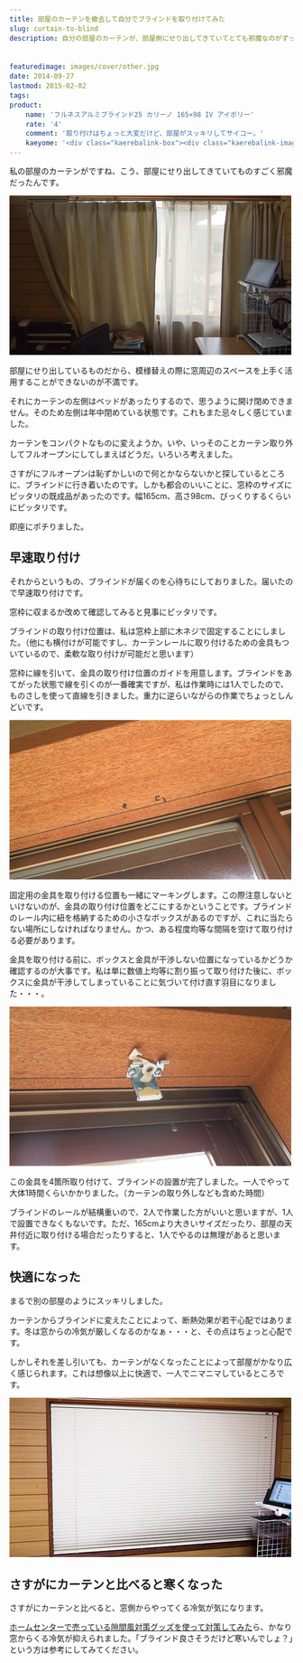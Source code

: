 ```yaml
---
title: 部屋のカーテンを撤去して自分でブラインドを取り付けてみた
slug: curtain-to-blind
description: 自分の部屋のカーテンが、部屋側にせり出してきていてとても邪魔なのがずっと気になっていました。家具の配置にも影響を与えるので、ブラインドに変えてみることにしました。窓枠にぴったり収まって見た目が非常にスッキリしました。大満足です。


featuredimage: images/cover/other.jpg
date: 2014-09-27
lastmod: 2015-02-02
tags: 
product:
    name: 'フルネスアルミブラインド25 カリーノ 165×98 IV アイボリー'
    rate: '4'
    comment: '取り付けはちょっと大変だけど、部屋がスッキリしてサイコー。'
    kaeyome: '<div class="kaerebalink-box"><div class="kaerebalink-image"><a href="https://www.amazon.co.jp/exec/obidos/ASIN/B004IRGJ3S/illusionspace-22/ref=nosim/" rel="nofollow" target="_blank"><img src="https://ecx.images-amazon.com/images/I/41JXA5xd1zL._SL160_.jpg" style="border: none;" /></a></div><div class="kaerebalink-info"><div class="kaerebalink-name"><a href="https://www.amazon.co.jp/exec/obidos/ASIN/B004IRGJ3S/illusionspace-22/ref=nosim/" rel="nofollow" target="_blank">フルネスアルミブラインド25 カリーノ 165×98 IV アイボリー</a><div class="kaerebalink-powered-date">posted with <a href="https://kaereba.com" rel="nofollow" target="_blank">カエレバ</a></div></div><div class="kaerebalink-detail"> フルネス     </div><div class="kaerebalink-link1"><div class="shoplinkamazon"><a href="https://www.amazon.co.jp/gp/search?keywords=%83u%83%89%83C%83%93%83h%20%83J%83%8A%81%5B%83m&__mk_ja_JP=%83J%83%5E%83J%83i&tag=illusionspace-22" rel="nofollow" target="_blank" title="アマゾン" >Amazon</a></div><div class="shoplinkrakuten"><a href="https://hb.afl.rakuten.co.jp/hgc/0e95387f.f2aef20d.0e953880.25e412bd/?pc=http%3A%2F%2Fsearch.rakuten.co.jp%2Fsearch%2Fmall%2F%25E3%2583%2596%25E3%2583%25A9%25E3%2582%25A4%25E3%2583%25B3%25E3%2583%2589%2520%25E3%2582%25AB%25E3%2583%25AA%25E3%2583%25BC%25E3%2583%258E%2F-%2Ff.1-p.1-s.1-sf.0-st.A-v.2%3Fx%3D0%26scid%3Daf_ich_link_urltxt%26m%3Dhttp%3A%2F%2Fm.rakuten.co.jp%2F" rel="nofollow" target="_blank" title="楽天市場" >楽天市場</a></div></div></div><div class="booklink-footer" style="clear: left"></div></div>'
---
```


私の部屋のカーテンがですね、こう、部屋にせり出してきていてものすごく邪魔だったんです。

![部屋にせり出し、左側は半固定状態のカーテン](752bbc8278960d2529c19eaa5541bb75.jpg)

部屋にせり出しているものだから、模様替えの際に窓周辺のスペースを上手く活用することができないのが不満です。

それにカーテンの左側はベッドがあったりするので、思うように開け閉めできません。そのため左側は年中閉めている状態です。これもまた忌々しく感じていました。

カーテンをコンパクトなものに変えようか。いや、いっそのことカーテン取り外してフルオープンにしてしまえばどうだ。いろいろ考えました。

さすがにフルオープンは恥ずかしいので何とかならないかと探しているところに、ブラインドに行き着いたのです。しかも都合のいいことに、窓枠のサイズにピッタリの既成品があったのです。幅165cm、高さ98cm、びっくりするくらいにピッタリです。

即座にポチりました。


## 早速取り付け


それからというもの、ブラインドが届くのを心待ちにしておりました。届いたので早速取り付けです。

窓枠に収まるか改めて確認してみると見事にピッタリです。

ブラインドの取り付け位置は、私は窓枠上部に木ネジで固定することにしました。（他にも横付けが可能ですし、カーテンレールに取り付けるための金具もついているので、柔軟な取り付けが可能だと思います）

窓枠に線を引いて、金具の取り付け位置のガイドを用意します。ブラインドをあてがった状態で線を引くのが一番確実ですが、私は作業時には1人でしたので、ものさしを使って直線を引きました。重力に逆らいながらの作業でちょっとしんどいです。

![取り付け位置を一直線にするため引いたガイド](b89a9015909078ee795348a95a506aea.jpg)

固定用の金具を取り付ける位置も一緒にマーキングします。この際注意しないといけないのが、金具の取り付け位置をどこにするかということです。ブラインドのレール内に紐を格納するための小さなボックスがあるのですが、これに当たらない場所にしなければなりません。かつ、ある程度均等な間隔を空けて取り付ける必要があります。

金具を取り付ける前に、ボックスと金具が干渉しない位置になっているかどうか確認するのが大事です。私は単に数値上均等に割り振って取り付けた後に、ボックスに金具が干渉してしまっていることに気づいて付け直す羽目になりました・・・。

![金具を取り付け](15844218eedfcf41ed7330004666eb9f.jpg)

この金具を4箇所取り付けて、ブラインドの設置が完了しました。一人でやって大体1時間くらいかかりました。（カーテンの取り外しなども含めた時間）

ブラインドのレールが結構重いので、2人で作業した方がいいと思いますが、1人で設置できなくもないです。ただ、165cmより大きいサイズだったり、部屋の天井付近に取り付ける場合だったりすると、1人でやるのは無理があると思います。


## 快適になった


まるで別の部屋のようにスッキリしました。

カーテンからブラインドに変えたことによって、断熱効果が若干心配ではあります。冬は窓からの冷気が厳しくなるのかなぁ・・・と、その点はちょっと心配です。

しかしそれを差し引いても、カーテンがなくなったことによって部屋がかなり広く感じられます。これは想像以上に快適で、一人でニマニマしているところです。

![窓枠にぴったり収まったブラインド](d4bf844c125e3349bcef0384cfcfca3c.jpg)


## さすがにカーテンと比べると寒くなった


さすがにカーテンと比べると、窓側からやってくる冷気が気になります。

<a href="https://wantit.gcreate.jp/sukimakaze-taisaku/" title="手軽に試せるお部屋の隙間風対策グッズを使ってみた感想">ホームセンターで売っている隙間風対策グッズを使って対策してみた</a>ら、かなり窓からくる冷気が抑えられました。「ブラインド良さそうだけど寒いんでしょ？」という方は参考にしてみてください。


  